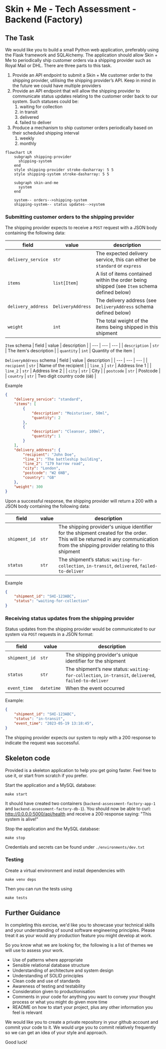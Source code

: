 # Skin + Me - Tech Assessment - Backend (Factory)

## The Task
We would like you to build a small Python web application, preferably using the Flask framework and SQLAlchemy. The application should allow Skin + Me to periodically ship customer orders via a shipping provider such as Royal Mail or DHL. There are three parts to this task.

1.  Provide an API endpoint to submit a Skin + Me customer order to the shipping provider, utilising the shipping provider’s API. Keep in mind in the future we could have multiple providers
2.  Provide an API endpoint that will allow the shipping provider to communicate status updates relating to the customer order back to our system. Such statuses could be:
    1.  waiting for collection
    2.  in transit
    3.  delivered
    4.  failed to deliver
3.  Produce a mechanism to ship customer orders periodically based on their scheduled shipping interval
    1.  weekly
    2.  monthly

```mermaid
flowchart LR
    subgraph shipping-provider
      shipping-system
    end
    style shipping-provider stroke-dasharray: 5 5
    style shipping-system stroke-dasharray: 5 5

    subgraph skin-and-me
      system
    end

    system-- orders-->shipping-system
    shipping-system-- status updates-->system
```

### Submitting customer orders to the shipping provider

The shipping provider expects to receive a `POST` request with a JSON body containing the following data:

| field | value | description |
| --- | --- | --- |
| `delivery_service` | `str` | The expected delivery service, this can either be `standard` or `express` |
| `items` | `list[Item]` | A list of items contained within the order being shipped (see `Item` schema defined below) |
| `delivery_address` | `DeliveryAddress` | The delivery address (see `DeliveryAddress` schema defined below) |
| `weight` | `int` | The total weight of the items being shipped in this shipment |

`Item` schema
| field | value | description |
| --- | --- | --- |
| `description` | `str` | The item's description |
| `quantity` | `int` | Quantity of the item |

`DeliveryAddress` schema
| field | value | description |
| --- | --- | --- |
| `recipient` | `str` | Name of the recipient |
| `line_1` | `str` | Address line 1 |
| `line_2` | `str` | Address line 2 |
| `city` | `str` | City |
| `postcode` | `str` | Postcode |
| `country` | `str` | Two digit country code (`GB`) |

Example
```json
{
    "delivery_service": "standard",
    "items": [
        {
            "description": "Moisturiser, 50ml",
            "quantity": 2
        },
        {
            "description": "Cleanser, 100ml",
            "quantity": 1
        }
    ],
    "delivery_address": {
        "recipient": "John Doe",
        "line_1": "The battleship building",
        "line_2": "179 harrow road",
        "city": "London",
        "postcode": "W2 6NB",
        "country": "GB"
    },
    "weight": 300
}
```

Upon a successful response, the shipping provider will return a 200 with a JSON body containing the following data:

| field | value | description |
| --- | --- | --- |
| `shipment_id` | `str` | The shipping provider's unique identifier for the shipment created for the order. This will be returned in any communication from the shipping provider relating to this shipment |
| `status` | `str` | The shipment’s status: `waiting-for-collection`, `in-transit`, `delivered`, `failed-to-deliver` |

Example
```json
{
    "shipment_id": "SHI-123ABC",
    "status": "waiting-for-collection"
}
```

### Receiving status updates from the shipping provider

Status updates from the shipping provider would be communicated to our system via `POST` requests in a JSON format:

| field | value | description |
| --- | --- | --- |
| `shipment_id` | `str` | The shipping provider's unique identifier for the shipment |
| `status` | `str` | The shipment’s new status: `waiting-for-collection`, `in-transit`, `delivered`, `failed-to-deliver` |
| `event_time` | `datetime` | When the event occurred |

Example:
```json
{
    "shipment_id": "SHI-123ABC",
    "status": "in-transit",
    "event_time": "2023-05-19 13:18:45",
}
```

The shipping provider expects our system to reply with a 200 response to indicate the request was successful.

## Skeleton code

Provided is a skeleton application to help you get going faster. Feel free to use it, or start from scratch if you prefer.

Start the application and a MySQL database:
```
make start
```

It should have created two containers (`backend-assessment-factory-app-1` and `backend-assessment-factory-db-1`).
You should now be able to curl: http://0.0.0.0:5000/api/health and receive a 200 response saying: "This system is alive!"

Stop the application and the MySQL database:
```
make stop
```

Credentials and secrets can be found under `./environments/dev.txt`

### Testing

Create a virtual environment and install dependencies with
```
make venv deps
```

Then you can run the tests using
```
make tests
```

## Further Guidance

In completing this exrcise, we'd like you to showcase your technical skills and your understanding of sound software engineering principles. Please treat it as your would any production feature you might develop at work. 

So you know what we are looking for, the following is a list of themes we will use to assess your work.
- Use of patterns where appropriate
- Sensible relational database structure
- Understanding of architecture and system design
- Understanding of SOLID principles
- Clean code and use of standards
- Awareness of testing and testability
- Consideration given to productionisation
- Comments in your code for anything you want to convey your thought process or what you might do given more time
- README on how to start your project, plus any other information you feel is relevant

We would like you to create a private repository in your github account and commit your code to it. We would urge you to commit relatively frequently so we can get an idea of your style and approach.

Good luck!
